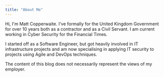 ```yaml
---
title: "About Me"
---
```

<!--alex ignore servant-->
Hi, I'm Matt Copperwaite. I've formally for the United Kingdom Government for over 10 years both as a contractor and as a Civil Servant. I am current working in Cyber Security for the Financial Times.

I started off as a Software Engineer, but got heavily involved in IT infrastructure projects and am now specialising in applying IT security to projects using Agile and DevOps techniques.

The content of this blog does not necessarily represent the views of my employer.
